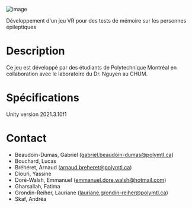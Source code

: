 ![image](https://user-images.githubusercontent.com/55560824/190422848-62acf42f-6357-45c6-85db-c49a0997048c.png)

Développement d'un jeu VR pour des tests de mémoire sur les personnes épileptiques

# Description
Ce jeu est développé par des étudiants de Polytechnique Montréal en collaboration avec le laboratoire du Dr. Nguyen au CHUM.

# Spécifications
Unity version 2021.3.10f1

# Contact
* Beaudoin-Dumas, Gabriel (gabriel.beaudoin-dumas@polymtl.ca)
* Bouchard, Lucas 
* Bréhéret, Arnaud (arnaud.breheret@polymtl.ca)
* Diouri, Yassine
* Doré-Walsh, Emmanuel (emmanuel.dore.walsh@hotmail.com)
* Gharsallah, Fatima
* Grondin-Reiher, Lauriane (lauriane.grondin-reiher@polymtl.ca)
* Skaf, Andréa

